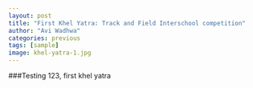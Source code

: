 ```yaml
---
layout: post
title: "First Khel Yatra: Track and Field Interschool competition"
author: "Avi Wadhwa"
categories: previous
tags: [sample]
image: khel-yatra-1.jpg
---
```


###Testing 123, first khel yatra
